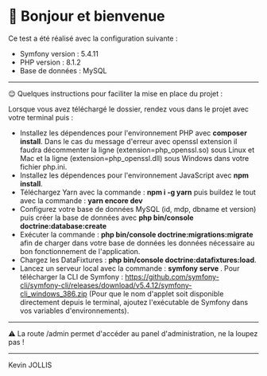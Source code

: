 <h1> 👋 Bonjour et bienvenue </h1>

Ce test a été réalisé avec la configuration suivante : 

- Symfony version : 5.4.11 
- PHP version : 8.1.2
- Base de données : MySQL

<hr>

😌 Quelques instructions pour faciliter la mise en place du projet : 

Lorsque vous avez téléchargé le dossier, rendez vous dans le projet avec votre terminal puis : 

- Installez les dépendences pour l'environnement PHP avec <b>composer install</b>. Dans le cas du message d'erreur avec openssl extension il faudra décommenter la ligne (extension=php_openssl.so) sous Linux et Mac et la ligne (extension=php_openssl.dll) sous Windows dans votre fichier php.ini. 
- Installez les dépendences pour l'environnement JavaScript avec <b>npm install</b>.
- Téléchargez Yarn avec la commande : <b>npm i -g yarn</b> puis buildez le tout avec la commande : <b>yarn encore dev</b>
- Configurez votre base de données MySQL (id, mdp, dbname et version) puis créer la base de données avec <b>php bin/console doctrine:database:create</b>
- Exécuter la commande : <b>php bin/console doctrine:migrations:migrate</b> afin de charger dans votre base de données les données nécessaire au bon fonctionnement de l'application.
- Chargez les DataFixtures : <b>php bin/console doctrine:datafixtures:load</b>. 
- Lancez un serveur local avec la commande : <b>symfony serve </b>. 
Pour télécharger la CLI de Symfony : https://github.com/symfony-cli/symfony-cli/releases/download/v5.4.12/symfony-cli_windows_386.zip (Pour que le nom d'applet soit disponible directement depuis le terminal, ajoutez l'exécutable de Symfony dans vos variables d'environnements). 

<hr>

⚠️ La route /admin permet d'accéder au panel d'administration, ne la loupez pas !

<hr>

Kevin JOLLIS